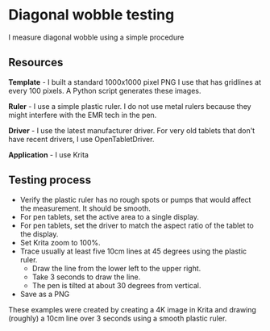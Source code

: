 # Diagonal wobble testing

I measure diagonal wobble using a simple procedure

## Resources

**Template** - I built a standard 1000x1000 pixel PNG I use that has gridlines at every 100 pixels. A Python script generates these images.

**Ruler** - I use a simple plastic ruler. I do not use metal rulers because they might interfere with the EMR tech in the pen.

**Driver** - I use the latest manufacturer driver. For very old tablets that don't have recent drivers, I use OpenTabletDriver.

**Application** - I use Krita&#x20;

## Testing process

* Verify the plastic ruler has no rough spots or pumps that would affect the measurement. It should be smooth.
* For pen tablets, set the active area to a single display.
* For pen tablets, set the driver to match the aspect ratio of the tablet to the display.
* Set Krita zoom to 100%.
* Trace usually at least five 10cm lines at 45 degrees using the plastic ruler.&#x20;
  * Draw the line from the lower left to the upper right.
  * Take 3 seconds to draw the line.
  * The pen is tilted at about 30 degrees from vertical.
* Save as a PNG



&#x20;

These examples were created by creating a 4K image in Krita and drawing (roughly) a 10cm line over 3 seconds using a smooth plastic ruler.
